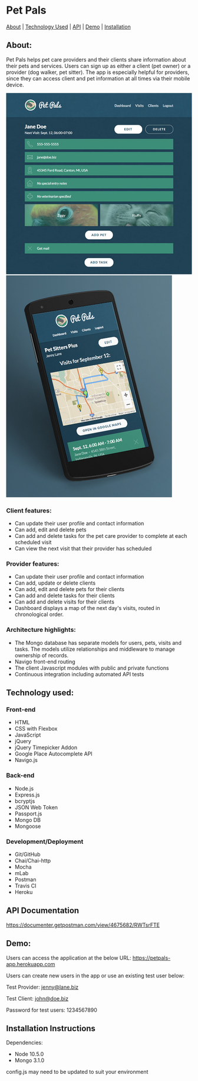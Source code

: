 # Pet Pals

[About](#about) | [Technology Used](#tech) | [API](#api) | [Demo](#demo) | [Installation](#install)


## <a name="about"></a>About:
Pet Pals helps pet care providers and their clients share information about their pets and services. Users can sign up as either a client (pet owner) or a provider (dog walker, pet sitter). The app is especially helpful for providers, since they can access client and pet information at all times via their mobile device.

!["Desktop"](public/images/pet-pals-desktop.jpg "Desktop")
!["Mobile"](public/images/pet-pals-mobile.jpg "Mobile")


### Client features:
* Can update their user profile and contact information
* Can add, edit and delete pets
* Can add and delete tasks for the pet care provider to complete at each scheduled visit
* Can view the next visit that their provider has scheduled

### Provider features:
* Can update their user profile and contact information
* Can add, update or delete clients
* Can add, edit and delete pets for their clients
* Can add and delete tasks for their clients 
* Can add and delete visits for their clients
* Dashboard displays a map of the next day's visits, routed in chronological order.

### Architecture highlights:
* The Mongo database has separate models for users, pets, visits and tasks. The models utilize relationships and middleware to manage ownership of records.
* Navigo front-end routing
* The client Javascript modules with public and private functions
* Continuous integration including automated API tests

## <a name="tech"></a>Technology used:

### Front-end
* HTML
* CSS with Flexbox
* JavaScript
* jQuery
* jQuery Timepicker Addon
* Google Place Autocomplete API
* Navigo.js

### Back-end
* Node.js
* Express.js
* bcryptjs
* JSON Web Token
* Passport.js
* Mongo DB
* Mongoose

### Development/Deployment
* Git/GitHub
* Chai/Chai-http
* Mocha
* mLab
* Postman
* Travis CI
* Heroku

## <a name="api"></a>API Documentation
https://documenter.getpostman.com/view/4675682/RWTsrFTE

## <a name="demo"></a>Demo:
Users can access the application at the below URL:
https://petpals-app.herokuapp.com

Users can create new users in the app or use an existing test user below:

Test Provider:
jenny@lane.biz

Test Client:
john@doe.biz

Password for test users:
1234567890

## <a name="install"></a>Installation Instructions
Dependencies:
* Node 10.5.0
* Mongo 3.1.0

config.js may need to be updated to suit your environment
